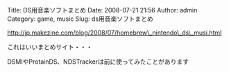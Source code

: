 Title: DS用音楽ソフトまとめ
Date: 2008-07-21 21:56
Author: admin
Category: game, music
Slug: ds用音楽ソフトまとめ

[http://jp.makezine.com/blog/2008/07/homebrew\_nintendo\_ds\_musi.html  
](http://jp.makezine.com/blog/2008/07/homebrew_nintendo_ds_musi.html)

<div>

これはいいまとめサイト・・・

</div>

<div>

DSMIやProtainDS、NDSTrackerは前に使ってみたことがあります

</div>
